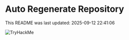 # Auto Regenerate Repository

This README was last updated: 2025-09-12 22:41:06

 ![TryHackMe](https://tryhackme.com/badge/533634)
